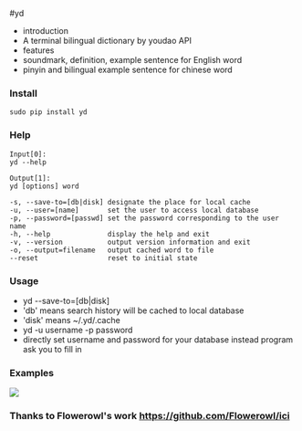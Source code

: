 #yd

* introduction
 * A terminal bilingual dictionary by youdao API
* features
 * soundmark, definition, example sentence for English word
 * pinyin and bilingual example sentence for chinese word

### Install
	sudo pip install yd

### Help
```
Input[0]:
yd --help

Output[1]:
yd [options] word

-s, --save-to=[db|disk] designate the place for local cache
-u, --user=[name]       set the user to access local database
-p, --password=[passwd] set the password corresponding to the user name
-h, --help              display the help and exit
-v, --version           output version information and exit
-o, --output=filename   output cached word to file
--reset                 reset to initial state
```

### Usage
* yd --save-to=[db|disk]
 * 'db' means search history will be cached to local database
 * 'disk' means ~/.yd/.cache
* yd -u username -p password
 * directly set username and password for your database instead program ask you to fill in

### Examples
![](ex.png)

### Thanks to Flowerowl's work <https://github.com/Flowerowl/ici>
